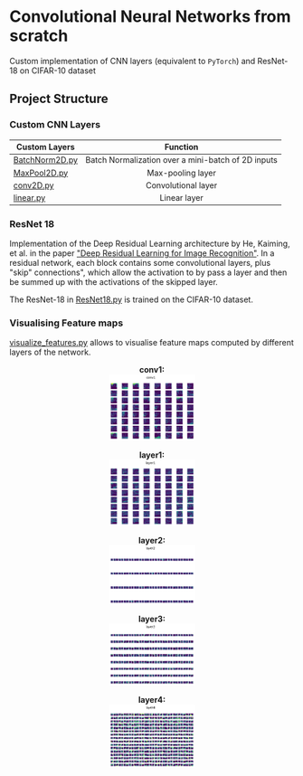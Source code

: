 # Convolutional Neural Networks from scratch
Custom implementation of CNN layers (equivalent to ```PyTorch```) and ResNet-18 on CIFAR-10 dataset

## Project Structure 
### Custom CNN Layers

| Custom Layers          | Function          | 
| ------------- |:-------------:| 
| [BatchNorm2D.py](https://github.com/Nasmasim/modular-CNNs/blob/main/custom_cnn_layers/BatchNorm2D.py)| Batch Normalization over a mini-batch of 2D inputs |
| [MaxPool2D.py](https://github.com/Nasmasim/modular-CNNs/blob/main/custom_cnn_layers/MaxPool2D.py)      | Max-pooling layer      |
| [conv2D.py](https://github.com/Nasmasim/modular-CNNs/blob/main/custom_cnn_layers/conv2D.py) | Convolutional layer      |
| [linear.py](https://github.com/Nasmasim/modular-CNNs/blob/main/custom_cnn_layers/linear.py) | Linear layer |

### ResNet 18 
Implementation of the Deep Residual Learning architecture by He, Kaiming, et al. in the paper ["Deep Residual Learning for Image Recognition"](https://openaccess.thecvf.com/content_cvpr_2016/papers/He_Deep_Residual_Learning_CVPR_2016_paper.pdf). In a residual network, each block contains some convolutional layers, plus "skip" connections", which allow the activation to by pass a layer and then be summed up with the activations of the skipped layer. 

The ResNet-18 in [ResNet18.py](https://github.com/Nasmasim/modular-CNNs/blob/main/ResNet18.py) is trained on the CIFAR-10 dataset. 

### Visualising Feature maps 
[visualize_features.py](https://github.com/Nasmasim/modular-CNNs/blob/main/visualize_features.py) allows to visualise feature maps computed by different layers of the network. 
<p align="center">
  <b>conv1:</b><br>
<img src="https://github.com/Nasmasim/modular-CNNs/blob/main/figures/feature1.png" width="30%">
</p>
<p align="center">
  <b>layer1:</b><br>
<img src="https://github.com/Nasmasim/modular-CNNs/blob/main/figures/feature2.png" width="30%">
</p>
<p align="center">
  <b>layer2:</b><br>
<img src="https://github.com/Nasmasim/modular-CNNs/blob/main/figures/feature3.png" width="30%">
</p>
<p align="center">
  <b>layer3:</b><br>
<img src="https://github.com/Nasmasim/modular-CNNs/blob/main/figures/feature4.png" width="30%">
</p>
<p align="center">
  <b>layer4:</b><br>
<img src="https://github.com/Nasmasim/modular-CNNs/blob/main/figures/feature5.png" width="30%">
</p>
